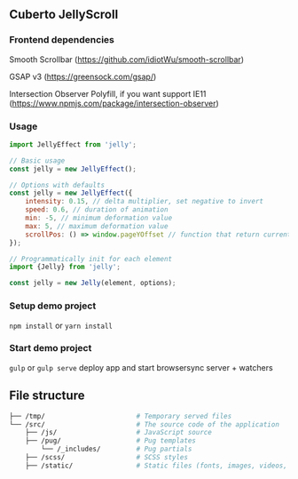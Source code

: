 ## Cuberto JellyScroll

### Frontend dependencies
Smooth Scrollbar (https://github.com/idiotWu/smooth-scrollbar)

GSAP v3 (https://greensock.com/gsap/)

Intersection Observer Polyfill, if you want support IE11 (https://www.npmjs.com/package/intersection-observer)

### Usage
```javascript
import JellyEffect from 'jelly';

// Basic usage
const jelly = new JellyEffect();

// Options with defaults
const jelly = new JellyEffect({
    intensity: 0.15, // delta multiplier, set negative to invert
    speed: 0.6, // duration of animation
    min: -5, // minimum deformation value
    max: 5, // maximum deformation value
    scrollPos: () => window.pageYOffset // function that return current scroll position
});

// Programmatically init for each element
import {Jelly} from 'jelly';

const jelly = new Jelly(element, options);
```

### Setup demo project

`npm install` or `yarn install`

### Start demo project

`gulp` or `gulp serve` deploy app and start browsersync server + watchers

## File structure
```bash
├── /tmp/                       # Temporary served files
└── /src/                       # The source code of the application
    ├── /js/                    # JavaScript source
    ├── /pug/                   # Pug templates
        └── /_includes/         # Pug partials
    ├── /scss/                  # SCSS styles
    ├── /static/                # Static files (fonts, images, videos, etc..)
